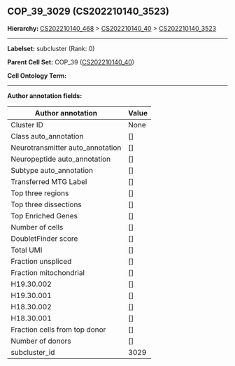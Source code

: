 ## COP_39_3029 (CS202210140_3523)
<b>Hierarchy: </b>
[CS202210140_468](https://purl.brain-bican.org/taxonomy/CS202210140#CS202210140_468) >
[CS202210140_40](https://purl.brain-bican.org/taxonomy/CS202210140#CS202210140_40) >
[CS202210140_3523](https://purl.brain-bican.org/taxonomy/CS202210140#CS202210140_3523)

---


**Labelset:** subcluster (Rank: 0)

**Parent Cell Set:** COP_39 ([CS202210140_40](https://purl.brain-bican.org/taxonomy/CS202210140#CS202210140_40))



**Cell Ontology Term:** 

[MARKER GENES.]: #


---

[TRANSFERRED ANNOTATIONS.]: #


[AUTHOR ANNOTATION FIELDS.]: #


**Author annotation fields:**

| Author annotation | Value |
|-------------------|-------|
|Cluster ID|None|
|Class auto_annotation|[]|
|Neurotransmitter auto_annotation|[]|
|Neuropeptide auto_annotation|[]|
|Subtype auto_annotation|[]|
|Transferred MTG Label|[]|
|Top three regions|[]|
|Top three dissections|[]|
|Top Enriched Genes|[]|
|Number of cells|[]|
|DoubletFinder score|[]|
|Total UMI|[]|
|Fraction unspliced|[]|
|Fraction mitochondrial|[]|
|H19.30.002|[]|
|H19.30.001|[]|
|H18.30.002|[]|
|H18.30.001|[]|
|Fraction cells from top donor|[]|
|Number of donors|[]|
|subcluster_id|3029|
